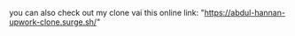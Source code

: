 you can also check out my clone vai this online link: "https://abdul-hannan-upwork-clone.surge.sh/"
